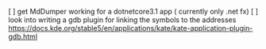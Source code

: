 [ ] get MdDumper working for a dotnetcore3.1 app ( currently only .net fx)
[ ] look into writing a gdb plugin for linking the symbols to the addresses
    https://docs.kde.org/stable5/en/applications/kate/kate-application-plugin-gdb.html
